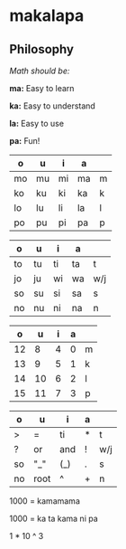 # makalapa

## Philosophy

_Math should be:_

**ma:** Easy to learn

**ka:** Easy to understand

**la:** Easy to use

**pa:** Fun!




|o|u|i|a||
|-|-|-|-|-|
|mo|mu|mi|ma|m|
|ko|ku|ki|ka|k|
|lo|lu|li|la|l|
|po|pu|pi|pa|p|

|o|u|i|a||
|-|-|-|-|-|
|to|tu|ti|ta|t|
|jo|ju|wi|wa|w/j|
|so|su|si|sa|s|
|no|nu|ni|na|n|




|o|u|i|a||
|-|-|-|-|-|
|12|8|4|0|m|
|13|9|5|1|k|
|14|10|6|2|l|
|15|11|7|3|p|

|o|u|i|a||
|-|-|-|-|-|
|>|=|ti|*|t|
|?|or|and|!|w/j|
|so|"_"|(_)|.|s|
|no|root|^|+|n|



1000 = kamamama

1000 = ka ta kama ni pa

1 * 10 ^ 3 

